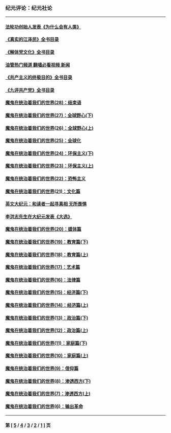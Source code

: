 ### 纪元评论：纪元社论
---
#### [法轮功创始人发表《为什么会有人类》](../../pages/nsc422/n13912117.md?04060330) 
#### [《真实的江泽民》全书目录](../../pages/nsc422/n13721399.md?04060330) 
#### [《解体党文化》全书目录](../../pages/nsc422/n13721157.md?04060330) 
#### [油管热门频道 翻墙必看视频 新闻](ok?04060330)
#### [《共产主义的终极目的》全书目录](../../pages/nsc422/n13721048.md?04060330) 
#### [《九评共产党》全书目录](../../pages/nsc422/n13708085.md?04060330) 
#### [魔鬼在统治着我们的世界(28)：结束语](../../pages/nsc422/n10936246.md?04060330) 
#### [魔鬼在统治着我们的世界(27)：全球野心(下)](../../pages/nsc422/n10928319.md?04060330) 
#### [魔鬼在统治着我们的世界(26)：全球野心(上)](../../pages/nsc422/n10900318.md?04060330) 
#### [魔鬼在统治着我们的世界(25)：全球化](../../pages/nsc422/n10788205.md?04060330) 
#### [魔鬼在统治着我们的世界(24)：环保主义(下)](../../pages/nsc422/n10695307.md?04060330) 
#### [魔鬼在统治着我们的世界(23)：环保主义(上)](../../pages/nsc422/n10688613.md?04060330) 
#### [魔鬼在统治着我们的世界(22)：恐怖主义](../../pages/nsc422/n10614727.md?04060330) 
#### [魔鬼在统治着我们的世界(21)：文化篇](../../pages/nsc422/n10597706.md?04060330) 
#### [英文大纪元：和读者一起寻真相 无所畏惧](../../pages/nsc422/n12542027.md?04060330) 
#### [李洪志先生在大纪元发表《大选》](../../pages/nsc422/n12534746.md?04060330) 
#### [魔鬼在统治着我们的世界(20)：媒体篇](../../pages/nsc422/n10586579.md?04060330) 
#### [魔鬼在统治着我们的世界(19)：教育篇(下)](../../pages/nsc422/n10564808.md?04060330) 
#### [魔鬼在统治着我们的世界(18)：教育篇(上)](../../pages/nsc422/n10526970.md?04060330) 
#### [魔鬼在统治着我们的世界(17)：艺术篇](../../pages/nsc422/n10499093.md?04060330) 
#### [魔鬼在统治着我们的世界(16)：法律篇](../../pages/nsc422/n10485969.md?04060330) 
#### [魔鬼在统治着我们的世界(15)：经济篇(下)](../../pages/nsc422/n10469975.md?04060330) 
#### [魔鬼在统治着我们的世界(14)：经济篇(上)](../../pages/nsc422/n10457370.md?04060330) 
#### [魔鬼在统治着我们的世界(13)：政治篇(下)](../../pages/nsc422/n10448270.md?04060330) 
#### [魔鬼在统治着我们的世界(12)：政治篇(上)](../../pages/nsc422/n10444576.md?04060330) 
#### [魔鬼在统治着我们的世界(11)：家庭篇(下)](../../pages/nsc422/n10440961.md?04060330) 
#### [魔鬼在统治着我们的世界(10)：家庭篇(上)](../../pages/nsc422/n10435448.md?04060330) 
#### [魔鬼在统治着我们的世界(9)：信仰篇](../../pages/nsc422/n10432159.md?04060330) 
#### [魔鬼在统治着我们的世界(8)：渗透西方(下)](../../pages/nsc422/n10429603.md?04060330) 
#### [魔鬼在统治着我们的世界(7)：渗透西方(上)](../../pages/nsc422/n10426013.md?04060330) 
#### [魔鬼在统治着我们的世界(6)：输出革命](../../pages/nsc422/n10421536.md?04060330) 

---
#### 第 [ [5](./5.md?04060330) / [4](./4.md?04060330) / [3](./3.md?04060330) / [2](./2.md?04060330) / [1](./1.md?04060330) ] 页
